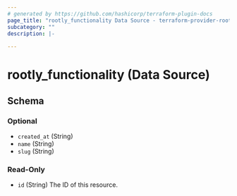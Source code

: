 ```yaml
---
# generated by https://github.com/hashicorp/terraform-plugin-docs
page_title: "rootly_functionality Data Source - terraform-provider-rootly"
subcategory: ""
description: |-
  
---
```


# rootly_functionality (Data Source)





<!-- schema generated by tfplugindocs -->
## Schema

### Optional

- `created_at` (String)
- `name` (String)
- `slug` (String)

### Read-Only

- `id` (String) The ID of this resource.


